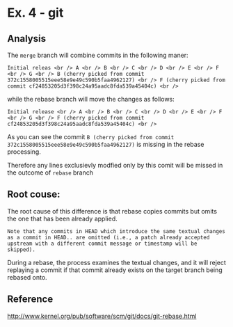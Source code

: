 # Ex. 4 - git

## Analysis

The `merge` branch will combine commits in the following maner: 

`
    Initial releas <br />
    A <br />
    B <br />
    C <br />
    D <br />
    E <br />
    F <br />
    G <br />
    B (cherry picked from commit 372c1558005515eee58e9e49c590b5faa4962127) <br />
    F (cherry picked from commit cf24853205d3f398c24a95aadc8fda539a45404c) <br />
`

while the rebase branch will move the changes as follows:

`
    Initial release <br />
    A <br />
    B <br />
    C <br />
    D <br />
    E <br />
    F <br />
    G <br />
    F (cherry picked from commit cf24853205d3f398c24a95aadc8fda539a45404c) <br />
`

As you can see the commit `B (cherry picked from commit 372c1558005515eee58e9e49c590b5faa4962127)` is missing in the rebase processing. 

Therefore any lines exclusievly modfied only by this comit will be missed in the outcome of `rebase` branch

## Root couse:

The root cause of this difference is that rebase copies commits but omits the one that has been already applied.

`
Note that any commits in HEAD which introduce the same textual changes as a commit in HEAD.. are omitted (i.e., a patch already accepted upstream with a different commit message or timestamp will be skipped).
`

During a rebase, the process examines the textual changes, and it will reject replaying a commit if that commit already exists on the target branch being rebased onto.

## Reference
http://www.kernel.org/pub/software/scm/git/docs/git-rebase.html
